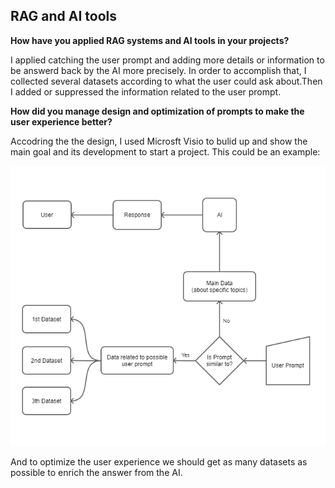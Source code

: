 ## RAG and AI tools

**How have you applied RAG systems and AI tools in your projects?**

I applied catching the user prompt and adding more details or information to be answerd back by the AI more precisely. In order to accomplish that, I collected several datasets according to what the user could ask about.Then I added or suppressed the information related to the user prompt.

**How did you manage design and optimization of prompts to make the user experience better?** 

Accodring the the design, I used Microsft Visio to bulid up and show the main goal and its development to start a project. This could be an example:

![alt text](https://github.com/abelcondear/analysis/blob/main/ai/rag-and-ai-tools/image.png?raw=true)

And to optimize the user experience we should get as many datasets as possible to enrich the answer from the AI.
